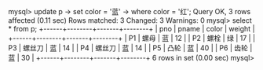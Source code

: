 mysql> update p
    -> set color = '蓝'
    -> where color = '红';
Query OK, 3 rows affected (0.11 sec)
Rows matched: 3  Changed: 3  Warnings: 0
mysql> select * from p;
+------+--------+-------+--------+
| pno  | pname  | color | weight |
+------+--------+-------+--------+
| P1   | 螺母   | 蓝    |     12 |
| P2   | 螺栓   | 绿    |     17 |
| P3   | 螺丝刀 | 蓝    |     14 |
| P4   | 螺丝刀 | 蓝    |     14 |
| P5   | 凸轮   | 蓝    |     40 |
| P6   | 齿轮   | 蓝    |     30 |
+------+--------+-------+--------+
6 rows in set (0.00 sec)
mysql>
